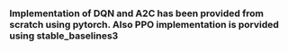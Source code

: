 ### Implementation of DQN and A2C has been provided from scratch using pytorch. Also PPO implementation is porvided using stable_baselines3
